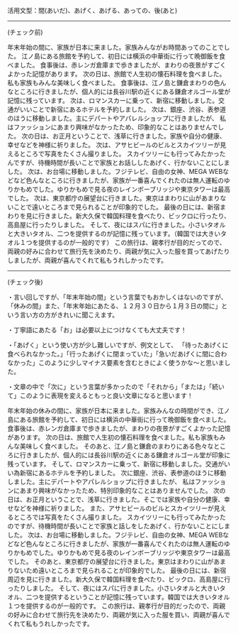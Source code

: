 活用文型：間(あいだ)、あげく、あげる、あっての、後(あと)

---

(チェック前)

年末年始の間に、家族が日本に来ました。家族みんながお時間あってのことでした。
江ノ島にある旅館を予約して、初日には横浜の中華街に行って晩御飯を食べました。
食事後は、赤レンガ倉庫まで歩きましたが、まわりの夜景がすごくよかった記憶があります。
次の日は、旅館で人生初の懐石料理を食べました。私も家族もみんな美味しく食べました。
食事後は、江ノ島と鎌倉まわりの色んなところに行きましたが、個人的には長谷川駅の近くにある鎌倉オルゴール堂が記憶に残っています。
次は、ロマンスカーに乗って、新宿に移動しました。交通がいいことで新宿にあるホテルを予約しました。
次は、銀座、渋谷、表参道のほうに移動しました。主にデパートやアパレルショップに行きましたが、
私はファッションにあまり興味がなかったため、印象的なことはありませんでした。
次の日は、お正月ということで、浅草に行きました。家族や自分の健康、幸せなどを神様に祈りました。
次は、アサヒビールのビルとスカイツリーが見えるところで写真をたくさん撮りました。
スカイツリーにも行ってみたかったんですが、待機時間が長いことで家族とお話ししたあげく、行かないことにしました。
次は、お台場に移動しました。フジテレビ、自由の女神、MEGA WEBなどなど色んなところに行きましたが、家族が一番喜んでくれたのは無人運転のゆりかもめでした。ゆりかもめで見る夜のレインボーブリッジや東京タワーは最高でした。
次は、東京都庁の展望台に行きました。東京はまわりに山があまりないことで遠いところまで見られることが印象的でした。
最後の日には、新宿まわりを見に行きました。新大久保で韓国料理を食べたり、ビックロに行ったり、高島屋に行ったりしました。
そして、夜にはスパに行きました。小さいタオルと大きいタオル、二つを提供するのが記憶に残っています。（韓国では大きいタオル１つを提供するのが一般的です）
この旅行は、親孝行が目的だってので、両親の好みに合わせて旅行先を決めたり、両親が気に入った服を買ってあげたりしましたが、両親が喜んでくれて私もうれしかったです。

---

(チェック後)

・言い回しですが、「年末年始の間」という言葉でもおかしくはないのですが、「休みの間」また、「年末年始にあたる、１２月３０日から１月３日の間に」という言い方の方がきれいに聞こえます。

・丁寧語にあたる「お」は必要以上につけなくても大丈夫です！

・「あげく」という使い方が少し難しいですが、例文として、
「待ったあげくに食べられなかった。」「行ったあげくに閉まっていた」「急いだあげくに間に合わなかった」このように少しマイナス要素を含むときによく使うかな～と思いました。

・文章の中で「次に」という言葉が多かったので「それから」「または」「続いて」このように表現を変えるともっと良い文章になると思います！

年末年始の休みの間に、家族が日本に来ました。家族みんなの時間ができ、江ノ島にある旅館を予約して、初日には横浜の中華街に行って晩御飯を食べました。
食事後は、赤レンガ倉庫まで歩きましたが、まわりの夜景がすごくよかった記憶があります。
次の日は、旅館で人生初の懐石料理を食べました。私も家族もみんな美味しく食べました。
そのあと、江ノ島と鎌倉のまわりにある色々なところに行きましたが、個人的には長谷川駅の近くにある鎌倉オルゴール堂が印象に残っています。
そして、ロマンスカーに乗って、新宿に移動しました。交通がいい為新宿にあるホテルを予約しました。
次に銀座、渋谷、表参道のほうに移動しました。主にデパートやアパレルショップに行きましたが、
私はファッションにあまり興味がなかったため、特別印象的なことはありませんでした。
次の日は、お正月ということで、浅草に行きました。そこでは家族や自分の健康、幸せなどを神様に祈りました。
また、アサヒビールのビルとスカイツリーが見えるところでは写真をたくさん撮りました。
スカイツリーにも行ってみたかったのですが、待機時間が長いことで家族と話しをしたあげく、行かないことにしました。
次は、お台場に移動しました。フジテレビ、自由の女神、MEGA WEBなどなど色んなところに行きましたが、家族が一番喜んでくれたのは無人運転のゆりかもめでした。ゆりかもめで見る夜のレインボーブリッジや東京タワーは最高でした。
そのあと、東京都庁の展望台に行きました。東京はまわりに山があまりないため遠いところまで見られることが印象的でした。
最後の日には、新宿周辺を見に行きました。新大久保で韓国料理を食べたり、ビックロ、高島屋に行ったりしました。
そして、夜にはスパに行きました。小さいタオルと大きいタオル、二つを提供するということが記憶に残っています。韓国では大きいタオル１つを提供するのが一般的です。
この旅行は、親孝行が目的だったので、両親の好みに合わせて旅行先を決めたり、両親が気に入った服を買い、両親が喜んでくれて私もうれしかったです。

